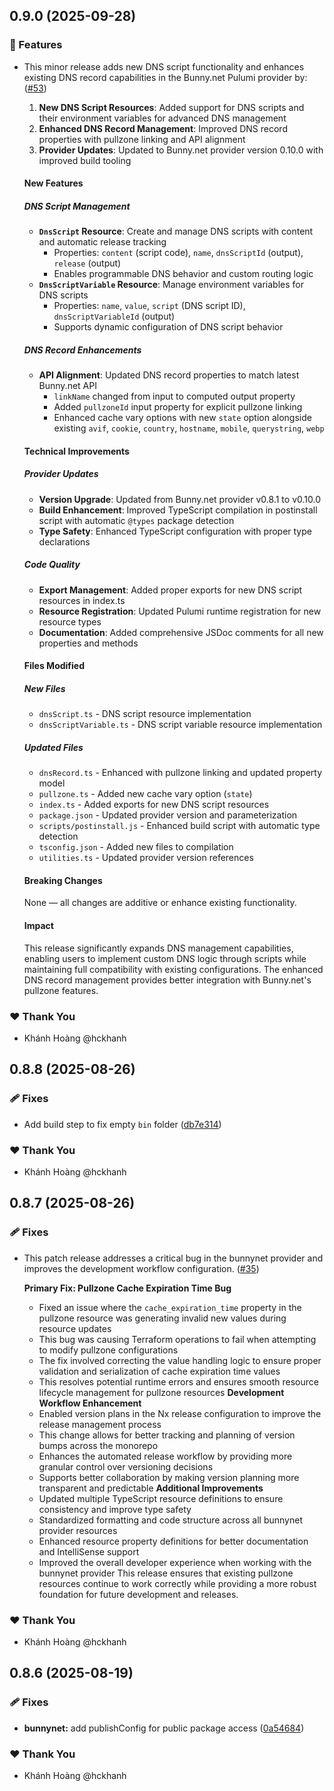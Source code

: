## 0.9.0 (2025-09-28)

### 🚀 Features

- This minor release adds new DNS script functionality and enhances existing DNS record capabilities in the Bunny.net Pulumi provider by: ([#53](https://github.com/hckhanh/pulumi-any-terraform/pull/53))

  1. **New DNS Script Resources**: Added support for DNS scripts and their environment variables for advanced DNS management
  2. **Enhanced DNS Record Management**: Improved DNS record properties with pullzone linking and API alignment
  3. **Provider Updates**: Updated to Bunny.net provider version 0.10.0 with improved build tooling
  #### New Features
  ##### DNS Script Management
  - **`DnsScript` Resource**: Create and manage DNS scripts with content and automatic release tracking
    - Properties: `content` (script code), `name`, `dnsScriptId` (output), `release` (output)
    - Enables programmable DNS behavior and custom routing logic
  - **`DnsScriptVariable` Resource**: Manage environment variables for DNS scripts
    - Properties: `name`, `value`, `script` (DNS script ID), `dnsScriptVariableId` (output)
    - Supports dynamic configuration of DNS script behavior
  ##### DNS Record Enhancements
  - **API Alignment**: Updated DNS record properties to match latest Bunny.net API
    - `linkName` changed from input to computed output property
    - Added `pullzoneId` input property for explicit pullzone linking
    - Enhanced cache vary options with new `state` option alongside existing `avif`, `cookie`, `country`, `hostname`, `mobile`, `querystring`, `webp`
  #### Technical Improvements
  ##### Provider Updates
  - **Version Upgrade**: Updated from Bunny.net provider v0.8.1 to v0.10.0
  - **Build Enhancement**: Improved TypeScript compilation in postinstall script with automatic `@types` package detection
  - **Type Safety**: Enhanced TypeScript configuration with proper type declarations
  ##### Code Quality
  - **Export Management**: Added proper exports for new DNS script resources in index.ts
  - **Resource Registration**: Updated Pulumi runtime registration for new resource types
  - **Documentation**: Added comprehensive JSDoc comments for all new properties and methods
  #### Files Modified
  ##### New Files
  - `dnsScript.ts` - DNS script resource implementation
  - `dnsScriptVariable.ts` - DNS script variable resource implementation
  ##### Updated Files
  - `dnsRecord.ts` - Enhanced with pullzone linking and updated property model
  - `pullzone.ts` - Added new cache vary option (`state`)
  - `index.ts` - Added exports for new DNS script resources
  - `package.json` - Updated provider version and parameterization
  - `scripts/postinstall.js` - Enhanced build script with automatic type detection
  - `tsconfig.json` - Added new files to compilation
  - `utilities.ts` - Updated provider version references
  #### Breaking Changes
  None — all changes are additive or enhance existing functionality.
  #### Impact
  This release significantly expands DNS management capabilities, enabling users to implement custom DNS logic through scripts while maintaining full compatibility with existing configurations. The enhanced DNS record management provides better integration with Bunny.net's pullzone features.

### ❤️ Thank You

- Khánh Hoàng @hckhanh

## 0.8.8 (2025-08-26)

### 🩹 Fixes

- Add build step to fix empty `bin` folder ([db7e314](https://github.com/hckhanh/pulumi-any-terraform/commit/db7e314))

### ❤️ Thank You

- Khánh Hoàng @hckhanh

## 0.8.7 (2025-08-26)

### 🩹 Fixes

- This patch release addresses a critical bug in the bunnynet provider and improves the development workflow configuration. ([#35](https://github.com/hckhanh/pulumi-any-terraform/pull/35))

  **Primary Fix: Pullzone Cache Expiration Time Bug**
  - Fixed an issue where the `cache_expiration_time` property in the pullzone resource was generating invalid new values during resource updates
  - This bug was causing Terraform operations to fail when attempting to modify pullzone configurations
  - The fix involved correcting the value handling logic to ensure proper validation and serialization of cache expiration time values
  - This resolves potential runtime errors and ensures smooth resource lifecycle management for pullzone resources
  **Development Workflow Enhancement**
  - Enabled version plans in the Nx release configuration to improve the release management process
  - This change allows for better tracking and planning of version bumps across the monorepo
  - Enhances the automated release workflow by providing more granular control over versioning decisions
  - Supports better collaboration by making version planning more transparent and predictable
  **Additional Improvements**
  - Updated multiple TypeScript resource definitions to ensure consistency and improve type safety
  - Standardized formatting and code structure across all bunnynet provider resources
  - Enhanced resource property definitions for better documentation and IntelliSense support
  - Improved the overall developer experience when working with the bunnynet provider
  This release ensures that existing pullzone resources continue to work correctly while providing a more robust foundation for future development and releases.

### ❤️ Thank You

- Khánh Hoàng @hckhanh

## 0.8.6 (2025-08-19)

### 🩹 Fixes

- **bunnynet:** add publishConfig for public package access ([0a54684](https://github.com/hckhanh/pulumi-any-terraform/commit/0a54684))

### ❤️ Thank You

- Khánh Hoàng @hckhanh